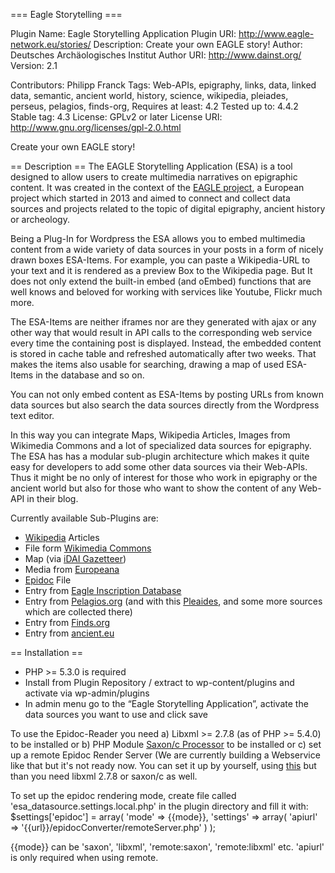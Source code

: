 === Eagle Storytelling ===

Plugin Name: Eagle Storytelling Application
Plugin URI:  http://www.eagle-network.eu/stories/
Description: Create your own EAGLE story! 
Author:	     Deutsches Archäologisches Institut
Author URI:	 http://www.dainst.org/
Version:     2.1

Contributors: Philipp Franck 
Tags: Web-APIs, epigraphy, links, data, linked data, semantic, ancient world, history, science, wikipedia, pleiades, perseus, pelagios, finds-org,
Requires at least: 4.2
Tested up to: 4.4.2
Stable tag: 4.3
License: GPLv2 or later
License URI: http://www.gnu.org/licenses/gpl-2.0.html

Create your own EAGLE story!

== Description ==
The EAGLE Storytelling Application (ESA) is a tool designed to allow users to create multimedia narratives on epigraphic content. It was created in the context of the [EAGLE project](http://www.eagle-network.eu/), a European project which started in 2013 and aimed to connect and collect data sources and projects related to the topic of digital epigraphy, ancient history or archeology. 

Being a Plug-In for Wordpress the ESA allows you to embed multimedia content from a wide variety of data sources in your posts in a form of nicely drawn boxes ESA-Items. For example, you can paste a Wikipedia-URL to your text and it is rendered as a preview Box to the Wikipedia page. But It does not only extend the built-in embed (and oEmbed) functions that are well knows and beloved for working with services like Youtube, Flickr much more.

The ESA-Items are neither iframes nor are they generated with ajax or any other way that would result in API calls to the corresponding web service every time the containing post is displayed. Instead, the embedded content is stored in cache table and refreshed automatically after two weeks. That makes the items also usable for searching, drawing a map of used ESA-Items in the database and so on.

You can not only embed content as ESA-Items by posting URLs from known data sources but also search the data sources directly from the Wordpress text editor.

In this way you can integrate Maps, Wikipedia Articles, Images from Wikimedia Commons and a lot of specialized data sources for epigraphy. The ESA has has a modular sub-plugin architecture which makes it quite easy for developers to add some other data sources via their Web-APIs. Thus it might be no only of interest for those who work in epigraphy or the ancient world but also for those who want to show the content of any Web-API in their blog.

Currently available Sub-Plugins are:
 * [Wikipedia](https://www.wikipedia.org/) Articles
 * File form [Wikimedia Commons](https://commons.wikimedia.org/wiki/Main_Page)
 * Map (via [iDAI Gazetteer](http://gazetteer.dainst.org))
 * Media from [Europeana](http://www.europeana.eu/portal/)
 * [Epidoc](http://sourceforge.net/projects/epidoc/) File
 * Entry from [Eagle Inscription Database](http://www.eagle-network.eu/)
 * Entry from [Pelagios.org](http://pelagios.dme.ait.ac.at/) (and with this [Pleaides](http://pleiades.stoa.org/), and some more sources which are collected there)
 * Entry from [Finds.org](https://finds.org.uk/)
 * Entry from [ancient.eu](https://ancient.eu/)

== Installation ==

 * PHP >= 5.3.0 is required
 * Install from Plugin Repository / extract to wp-content/plugins and activate via wp-admin/plugins
 * In admin menu go to the “Eagle Storytelling Application”, activate the data sources you want to use and click save

To use the Epidoc-Reader you need
a) Libxml >= 2.7.8 (as of PHP >= 5.4.0) to be installed
or
b) PHP Module [Saxon/c Processor](http://www.saxonica.com/html/saxon-c/index.html) to be installed
or
c) set up a remote Epidoc Render Server (We are currently building a Webservice like that but it's not ready now. You can set it up by yourself, using [this](https://github.com/paflov/epidocConverter) but than you need libxml 2.7.8 or saxon/c as well.

To set up the epidoc rendering mode, create file called 'esa_datasource.settings.local.php' in the plugin directory
and fill it with:  
$settings['epidoc'] = array(
	'mode' => {{mode}},
	'settings' =>  array(
		'apiurl' => '{{url}}/epidocConverter/remoteServer.php'
	)
);

{{mode}} can be 'saxon', 'libxml', 'remote:saxon', 'remote:libxml' etc. 'apiurl' is only required when using remote.

